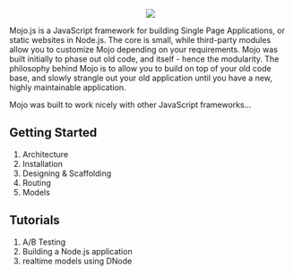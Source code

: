 

<p align="center">
  <a href="http://mojojs.com">
    <img src="https://s3.amazonaws.com/uploads.hipchat.com/12139/74559/TgjXBU1QpgjVwc0/mojo-js.png">
  </a>
</p>

Mojo.js is a JavaScript framework for building Single Page Applications, or static websites in Node.js. The core is small, while third-party modules allow you to customize Mojo depending on your requirements. Mojo was built initially to phase out old code, and itself - hence the modularity. The philosophy behind Mojo is to allow you to build on top of your old code base, and slowly strangle out your old application until you have a new, highly maintainable application.

Mojo was built to work nicely with other JavaScript frameworks...


## Getting Started

1. Architecture
2. Installation
3. Designing & Scaffolding
4. Routing
5. Models

## Tutorials

1. A/B Testing
2. Building a Node.js application
3. realtime models using DNode